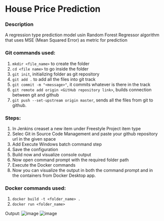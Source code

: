 # House Price Prediction

### Description
A regression type prediction model usin Random Forest Regressor algorithm that uses MSE (Mean Squared Error) as metric for prediction

### Git commands used:
1. `mkdir <file_name>` to create the folder
2. `cd <file name>` to go inside the folder
3. `git init`, initializing folder as git repository
5. `git add .` to add all the files into git track
6. `git commit -m "<message>"`, it commits whatever is there in the track
7. `git remote add origin <GitHub repository link>`, builds connection between git and github
8. `git push --set-upstream origin master`, sends all the files from git to github.

### Steps:
1. In Jenkins creaset a new item under Freestyle Project item type
2. Selec Git in Source Code Management and paste your github repository url in the given space
3. Add Execute Windows batch command step
4. Save the configuration
5. Build now and visualize console output
6. Now open command prompt with the required folder path
7. Execute the Docker commands
8. Now you can visualize the output in both the command prompt and in the containers from Docker Desktop app.

### Docker commands used:
1. `docker build -t <folder_name> .`
2. `docker run <folder_name>`

Output:
![image](https://github.com/user-attachments/assets/53e32c46-2010-4392-8238-733d7f1f606a)
![image](https://github.com/user-attachments/assets/bddcc797-8759-496e-bae0-e5f154307325)


